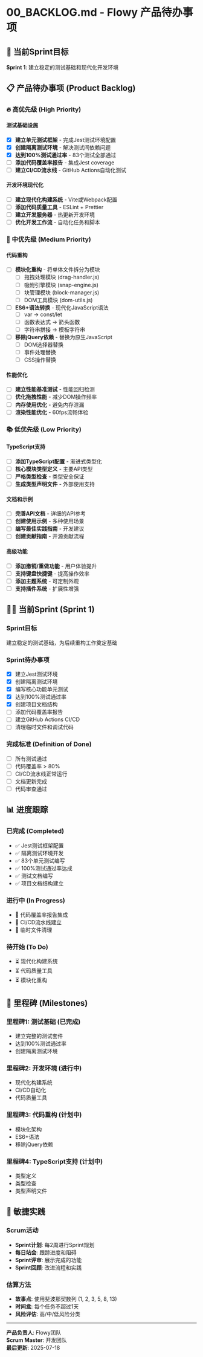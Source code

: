 # 00_BACKLOG.md - Flowy 产品待办事项

## 🎯 当前Sprint目标
**Sprint 1**: 建立稳定的测试基础和现代化开发环境

## 📋 产品待办事项 (Product Backlog)

### 🔥 高优先级 (High Priority)

#### 测试基础设施
- [x] **建立单元测试框架** - 完成Jest测试环境配置
- [x] **创建隔离测试环境** - 解决测试间依赖问题
- [x] **达到100%测试通过率** - 83个测试全部通过
- [ ] **添加代码覆盖率报告** - 集成Jest coverage
- [ ] **建立CI/CD流水线** - GitHub Actions自动化测试

#### 开发环境现代化
- [ ] **建立现代化构建系统** - Vite或Webpack配置
- [ ] **添加代码质量工具** - ESLint + Prettier
- [ ] **建立开发服务器** - 热更新开发环境
- [ ] **优化开发工作流** - 自动化任务和脚本

### 🚀 中优先级 (Medium Priority)

#### 代码重构
- [ ] **模块化重构** - 将单体文件拆分为模块
  - [ ] 拖拽处理模块 (drag-handler.js)
  - [ ] 吸附引擎模块 (snap-engine.js)
  - [ ] 块管理模块 (block-manager.js)
  - [ ] DOM工具模块 (dom-utils.js)
- [ ] **ES6+语法转换** - 现代化JavaScript语法
  - [ ] var → const/let
  - [ ] 函数表达式 → 箭头函数
  - [ ] 字符串拼接 → 模板字符串
- [ ] **移除jQuery依赖** - 替换为原生JavaScript
  - [ ] DOM选择器替换
  - [ ] 事件处理替换
  - [ ] CSS操作替换

#### 性能优化
- [ ] **建立性能基准测试** - 性能回归检测
- [ ] **优化拖拽性能** - 减少DOM操作频率
- [ ] **内存使用优化** - 避免内存泄漏
- [ ] **渲染性能优化** - 60fps流畅体验

### 📚 低优先级 (Low Priority)

#### TypeScript支持
- [ ] **添加TypeScript配置** - 渐进式类型化
- [ ] **核心模块类型定义** - 主要API类型
- [ ] **严格类型检查** - 类型安全保证
- [ ] **生成类型声明文件** - 外部使用支持

#### 文档和示例
- [ ] **完善API文档** - 详细的API参考
- [ ] **创建使用示例** - 多种使用场景
- [ ] **编写最佳实践指南** - 开发建议
- [ ] **创建贡献指南** - 开源贡献流程

#### 高级功能
- [ ] **添加撤销/重做功能** - 用户体验提升
- [ ] **支持键盘快捷键** - 提高操作效率
- [ ] **添加主题系统** - 可定制外观
- [ ] **支持插件系统** - 扩展性增强

## 🏃‍♂️ 当前Sprint (Sprint 1)

### Sprint目标
建立稳定的测试基础，为后续重构工作奠定基础

### Sprint待办事项
- [x] 建立Jest测试环境
- [x] 创建隔离测试环境
- [x] 编写核心功能单元测试
- [x] 达到100%测试通过率
- [x] 创建项目文档结构
- [ ] 添加代码覆盖率报告
- [ ] 建立GitHub Actions CI/CD
- [ ] 清理临时文件和调试代码

### 完成标准 (Definition of Done)
- [ ] 所有测试通过
- [ ] 代码覆盖率 > 80%
- [ ] CI/CD流水线正常运行
- [ ] 文档更新完成
- [ ] 代码审查通过

## 📊 进度跟踪

### 已完成 (Completed)
- ✅ Jest测试框架配置
- ✅ 隔离测试环境开发
- ✅ 83个单元测试编写
- ✅ 100%测试通过率达成
- ✅ 测试文档编写
- ✅ 项目文档结构建立

### 进行中 (In Progress)
- 🔄 代码覆盖率报告集成
- 🔄 CI/CD流水线建立
- 🔄 临时文件清理

### 待开始 (To Do)
- ⏳ 现代化构建系统
- ⏳ 代码质量工具
- ⏳ 模块化重构

## 🎯 里程碑 (Milestones)

### 里程碑1: 测试基础 (已完成)
- 建立完整的测试套件
- 达到100%测试通过率
- 创建隔离测试环境

### 里程碑2: 开发环境 (进行中)
- 现代化构建系统
- CI/CD自动化
- 代码质量工具

### 里程碑3: 代码重构 (计划中)
- 模块化架构
- ES6+语法
- 移除jQuery依赖

### 里程碑4: TypeScript支持 (计划中)
- 类型定义
- 类型检查
- 类型声明文件

## 🔄 敏捷实践

### Scrum活动
- **Sprint计划**: 每2周进行Sprint规划
- **每日站会**: 跟踪进度和阻碍
- **Sprint评审**: 展示完成的功能
- **Sprint回顾**: 改进流程和实践

### 估算方法
- **故事点**: 使用斐波那契数列 (1, 2, 3, 5, 8, 13)
- **时间盒**: 每个任务不超过1天
- **风险评估**: 高/中/低风险分类

---

**产品负责人**: Flowy团队  
**Scrum Master**: 开发团队  
**最后更新**: 2025-07-18
